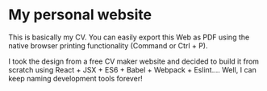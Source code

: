 # My personal website

This is basically my CV. You can easily export this Web as PDF using the native browser printing functionality (Command or Ctrl + P).

I took the design from a free CV maker website and decided to build it from scratch using React + JSX + ES6 + Babel + Webpack + Eslint.... Well, I can keep naming development tools forever!
